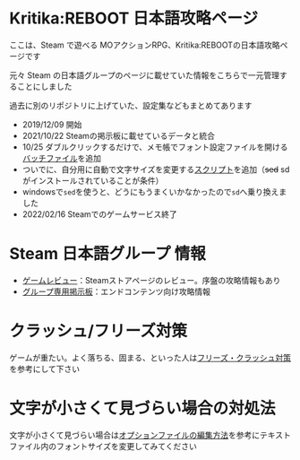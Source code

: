 # Kritika:REBOOT 日本語攻略ページ

ここは、Steam で遊べる MOアクションRPG、Kritika:REBOOTの日本語攻略ページです

元々 Steam の日本語グループのページに載せていた情報をこちらで一元管理することにしました

過去に別のリポジトリに上げていた、設定集などもまとめてあります

* 2019/12/09 開始
* 2021/10/22 Steamの掲示板に載せているデータと統合
* 10/25 ダブルクリックするだけで、メモ帳でフォント設定ファイルを開ける[バッチファイル](/open_fontconfig.bat)を追加
* ついでに、自分用に自動で文字サイズを変更する[スクリプト](/auto_change.ps1)を追加（~~sed~~ sdがインストールされていることが条件）
* windowsで`sed`を使うと、どうにもうまくいかなかったので`sd`へ乗り換えました
* 2022/02/16 Steamでのゲームサービス終了

# Steam 日本語グループ 情報

* [ゲームレビュー](/review/_review.txt)：Steamストアページのレビュー。序盤の攻略情報もあり
* [グループ専用掲示板](/board/README.md)：エンドコンテンツ向け攻略情報

# クラッシュ/フリーズ対策

ゲームが重たい。よく落ちる、固まる、といった人は[フリーズ・クラッシュ対策](/config/settings.md)を参考にして下さい


# 文字が小さくて見づらい場合の対処法

文字が小さくて見づらい場合は[オプションファイルの編集方法](/config/options.md)を参考にテキストファイル内のフォントサイズを変更してみてください
